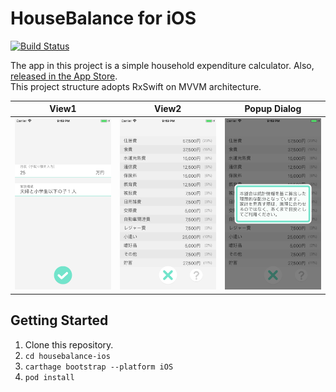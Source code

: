 # HouseBalance for iOS

[![Build Status](https://travis-ci.org/seachicken/housebalance-ios.svg?branch=master)](https://travis-ci.org/seachicken/housebalance-ios)

The app in this project is a simple household expenditure calculator. Also, [released in the App Store](http://goo.gl/G2EVwQ).  
This project structure adopts RxSwift on MVVM architecture.

| View1 | View2 | Popup Dialog |
|-|-|-|
| ![Home](.github/home.png) | ![Result](.github/result.png) | ![Help](.github/help.png) |

## Getting Started

1. Clone this repository.
1. `cd housebalance-ios`
1. `carthage bootstrap --platform iOS`
1. `pod install`
